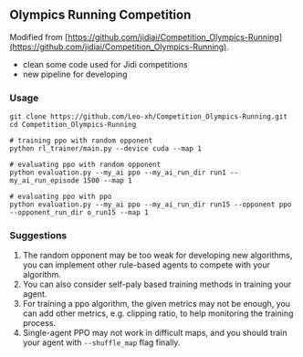## Olympics Running Competition

Modified from [https://github.com/jidiai/Competition_Olympics-Running](https://github.com/jidiai/Competition_Olympics-Running).
- clean some code used for Jidi competitions
- new pipeline for developing

### Usage

```shell
git clone https://github.com/Leo-xh/Competition_Olympics-Running.git
cd Competition_Olympics-Running

# training ppo with random opponent
python rl_trainer/main.py --device cuda --map 1

# evaluating ppo with random opponent
python evaluation.py --my_ai ppo --my_ai_run_dir run1 --my_ai_run_episode 1500 --map 1

# evaluating ppo with ppo
python evaluation.py --my_ai ppo --my_ai_run_dir run15 --opponent ppo --opponent_run_dir o_run15 --map 1
```

### Suggestions

1. The random opponent may be too weak for developing new algorithms, you can implement other rule-based agents to compete with your algorithm.
2. You can also consider self-paly based training methods in training your agent.
3. For training a ppo algorithm, the given metrics may not be enough, you can add other metrics, e.g. clipping ratio, to help monitoring the training process.
4. Single-agent PPO may not work in difficult maps, and you should train your agent with `--shuffle_map` flag finally.